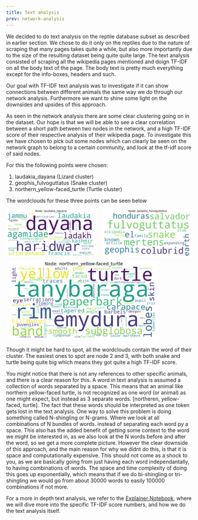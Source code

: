 ```yaml
---
title: Text analysis
prev: network-analysis
---
```


We decided to do text analysis on the reptile database subset as described in earlier section. We chose to do it only on the reptiles due to the nature of scraping that many pages takes quite a while, but also more importantly due to the size of the resulting dataset being quite quite large. The text analysis consisted of scraping all the wikipedia pages mentioned and doign TF-IDF on all the body text of the page. The body text is pretty much everything except for the info-boxes, headers and such.

Our goal with TF-IDF text analysis was to investigate if it can show connections between different animals the same way we do through our network analysis. Furthermore we want to shine some light on the downsides and upsides of this approach.


As seen in the network analysis there are some clear clustering going on in the dataset. Our hope is that we will be able to see a clear correlation between a short path between two nodes in the network, and a high TF-IDF score of their respective analysis of their wikipedia page. To investigate this we have chosen to pick out some nodes which can clearly be seen on the network graph to belong to a certain community, and look at the tf-idf score of said nodes.

For this the following points were chosen:
1. laudakia_dayana (Lizard cluster)
2. geophis_fulvoguttatus (Snake cluster)
3. northern_yellow-faced_turtle (Turtle cluster)

The wordclouds for these three points can be seen below

<div style="display:flex;margin-bottom:5px;">
     <div style="flex:1;padding-right:10px;">
          <img src="/images/laudakia_dayana_wordcloud.png" width="400"/>
     </div>
     <div style="flex:1;padding-left:10px;">
          <img src="/images/geophis_fulvoguttatus_wordcloud.png" width="400"/>
     </div>
</div>
<div style="display:flex">
     <div style="flex:1;padding-left:10px;">
          <img src="/images/northern_yellow-faced_turtle_wordcloud.png" width="400"/>
     </div>
     <!-- <div style="flex:1;padding-left:10px;">
          <img src="/images/geophis_fulvoguttatus_wordcloud.png" width="300"/>
     </div> -->
</div>

Though it might be hard to spot, all the wordclouds contain the word of their cluster. The easiest ones to spot are node 2 and 3, with both snake and turtle being quite big which means they got quite a high TF-IDF score.

You might notice that there is not any references to other specific animals, and there is a clear reason for this. A word in text analysis is assumed a collection of words separated by a space. This means that an animal like northern yellow-faced turtle, is not recognized as one word (or animal) as one might expect, but instead as 3 separate words. [northeren, yellow-faced, turtle]. The fact that these words should be interpreted as one token gets lost in the text analysis. One way to solve this problem is doing something called N-shingling or N-grams. Where we look at all combinations of N bundles of words. instead of separating each word py a space. This also has the added benefit of getting some context to the word we might be interested in, as we also look at the N words before and after the word, so we get a more complete picture. However the clear downside of this approach, and the main reason for why we didnt do this, is that it is space and computationally expensive. This should not come as a shock to you, as we are basically going from just having each word independantally, to having combinations of words. The space and time complexity of doing this goes up exponentially, which means that if we do bi-shingling or tri-shingling we would go from about 30000 words to easily 100000 combinations if not more.


For a more in depth text analysis, we refer to the [Explainer Notebook](explainer-notebook.html), where we will dive more into the specific TF-IDF score numbers, and how we do the text analysis itself.


